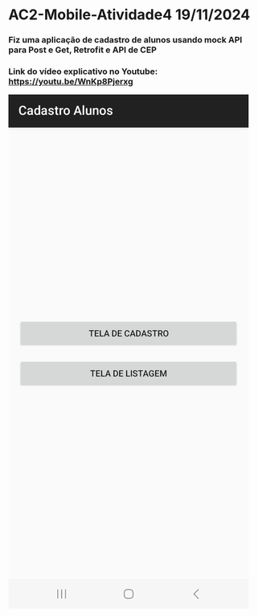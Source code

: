 # AC2-Mobile-Atividade4 19/11/2024

### Fiz uma aplicação de cadastro de alunos usando mock API para Post e Get, Retrofit e API de CEP

### Link do vídeo explicativo no Youtube: https://youtu.be/WnKp8Pjerxg

![imagem tela](./imagens/fotoT1.jpg)
